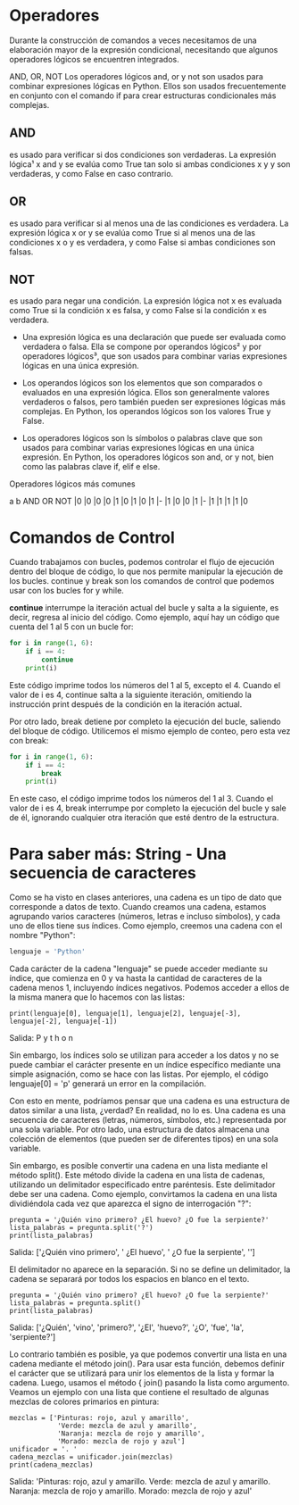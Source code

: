 # Operadores

Durante la construcción de comandos a veces necesitamos de una elaboración mayor de la expresión condicional, necesitando que algunos operadores lógicos se encuentren integrados.

AND, OR, NOT
Los operadores lógicos and, or y not son usados para combinar expresiones lógicas en Python. Ellos son usados frecuentemente en conjunto con el comando if para crear estructuras condicionales más complejas.

## AND
es usado para verificar si dos condiciones son verdaderas. La expresión lógica¹ x and y se evalúa como True tan solo si ambas condiciones x y y son verdaderas, y como False en caso contrario.

## OR
es usado para verificar si al menos una de las condiciones es verdadera. La expresión lógica x or y se evalúa como True si al menos una de las condiciones x o y es verdadera, y como False si ambas condiciones son falsas.

## NOT
es usado para negar una condición. La expresión lógica not x es evaluada como True si la condición x es falsa, y como False si la condición x es verdadera.

- Una expresión lógica es una declaración que puede ser evaluada como verdadera o falsa. Ella se compone por operandos lógicos² y por operadores lógicos³, que son usados ​​para combinar varias expresiones lógicas en una única expresión.

- Los operandos lógicos son los elementos que son comparados o evaluados en una expresión lógica. Ellos son generalmente valores verdaderos o falsos, pero también pueden ser expresiones lógicas más complejas. En Python, los operandos lógicos son los valores True y False.

- Los operadores lógicos son ls símbolos o palabras clave que son usados ​​para combinar varias expresiones lógicas en una única expresión. En Python, los operadores lógicos son and, or y not, bien como las palabras clave if, elif e else.

Operadores lógicos más comunes

a    b  AND  OR  NOT
|0  |0  |0  |0  |1
|0  |1  |0  |1  |- 
|1  |0  |0  |1  |- 
|1  |1  |1  |1  |0

# Comandos de Control

Cuando trabajamos con bucles, podemos controlar el flujo de ejecución dentro del bloque de código, lo que nos permite manipular la ejecución de los bucles. continue y break son los comandos de control que podemos usar con los bucles for y while.

**continue** interrumpe la iteración actual del bucle y salta a la siguiente, es decir, regresa al inicio del código. Como ejemplo, aquí hay un código que cuenta del 1 al 5 con un bucle for:


```python
for i in range(1, 6):
    if i == 4:
        continue
    print(i)
```
Este código imprime todos los números del 1 al 5, excepto el 4. Cuando el valor de i es 4, continue salta a la siguiente iteración, omitiendo la instrucción print después de la condición en la iteración actual.

Por otro lado, break detiene por completo la ejecución del bucle, saliendo del bloque de código. Utilicemos el mismo ejemplo de conteo, pero esta vez con break:

```python
for i in range(1, 6):
    if i == 4:
        break
    print(i)
```

En este caso, el código imprime todos los números del 1 al 3. Cuando el valor de i es 4, break interrumpe por completo la ejecución del bucle y sale de él, ignorando cualquier otra iteración que esté dentro de la estructura.



# Para saber más: String - Una secuencia de caracteres

Como se ha visto en clases anteriores, una cadena es un tipo de dato que corresponde a datos de texto. Cuando creamos una cadena, estamos agrupando varios caracteres (números, letras e incluso símbolos), y cada uno de ellos tiene sus índices. Como ejemplo, creemos una cadena con el nombre "Python":

```python
lenguaje = 'Python'
```

Cada carácter de la cadena "lenguaje" se puede acceder mediante su índice, que comienza en 0 y va hasta la cantidad de caracteres de la cadena menos 1, incluyendo índices negativos. Podemos acceder a ellos de la misma manera que lo hacemos con las listas:

``` 
print(lenguaje[0], lenguaje[1], lenguaje[2], lenguaje[-3], lenguaje[-2], lenguaje[-1])
```
Salida: P y t h o n

Sin embargo, los índices solo se utilizan para acceder a los datos y no se puede cambiar el carácter presente en un índice específico mediante una simple asignación, como se hace con las listas. Por ejemplo, el código lenguaje[0] = 'p' generará un error en la compilación.

Con esto en mente, podríamos pensar que una cadena es una estructura de datos similar a una lista, ¿verdad? En realidad, no lo es. Una cadena es una secuencia de caracteres (letras, números, símbolos, etc.) representada por una sola variable. Por otro lado, una estructura de datos almacena una colección de elementos (que pueden ser de diferentes tipos) en una sola variable.

Sin embargo, es posible convertir una cadena en una lista mediante el método split(). Este método divide la cadena en una lista de cadenas, utilizando un delimitador especificado entre paréntesis. Este delimitador debe ser una cadena. Como ejemplo, convirtamos la cadena en una lista dividiéndola cada vez que aparezca el signo de interrogación "?":

```
pregunta = '¿Quién vino primero? ¿El huevo? ¿O fue la serpiente?'
lista_palabras = pregunta.split('?')
print(lista_palabras)
```
Salida: ['¿Quién vino primero', ' ¿El huevo', ' ¿O fue la serpiente', '']

El delimitador no aparece en la separación. Si no se define un delimitador, la cadena se separará por todos los espacios en blanco en el texto.

```
pregunta = '¿Quién vino primero? ¿El huevo? ¿O fue la serpiente?'
lista_palabras = pregunta.split()
print(lista_palabras)
``` 
Salida: ['¿Quién', 'vino', 'primero?', '¿El', 'huevo?', '¿O', 'fue', 'la', 'serpiente?']

Lo contrario también es posible, ya que podemos convertir una lista en una cadena mediante el método join(). Para usar esta función, debemos definir el carácter que se utilizará para unir los elementos de la lista y formar la cadena. Luego, usamos el método { join() pasando la lista como argumento. Veamos un ejemplo con una lista que contiene el resultado de algunas mezclas de colores primarios en pintura:

```
mezclas = ['Pinturas: rojo, azul y amarillo',
            'Verde: mezcla de azul y amarillo',
            'Naranja: mezcla de rojo y amarillo',
            'Morado: mezcla de rojo y azul']
unificador = '. '
cadena_mezclas = unificador.join(mezclas)
print(cadena_mezclas)
```   

Salida: 'Pinturas: rojo, azul y amarillo. Verde: mezcla de azul y amarillo. Naranja: mezcla de rojo y amarillo. Morado: mezcla de rojo y azul'



